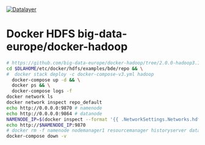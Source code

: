 [![Datalayer](https://docs.datalayer.io/logo/datalayer-25.svg)](https://datalayer.io)

# Docker HDFS big-data-europe/docker-hadoop

```bash
# https://github.com/big-data-europe/docker-hadoop/tree/2.0.0-hadoop3.1.1-java8
cd $DLAHOME/etc/docker/hdfs/examples/bde/repo && \
#  docker stack deploy -c docker-compose-v3.yml hadoop
  docker-compose up -d && \
  docker ps && \
  docker-compose logs -f
docker network ls
docker network inspect repo_default
echo http://0.0.0.0:9870 # namenode
echo http://0.0.0.0:9864 # datanode
NAMENODE_IP=$(docker inspect --format '{{ .NetworkSettings.Networks.hdfs_default.IPAddress }}' namenode)
echo http://$NAMENODE_IP:9870
# docker rm -f namenode nodemanager1 resourcemanager historyserver datanode1 datanode2 datanode3
docker-compose down -v
```

